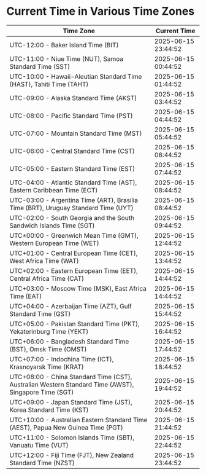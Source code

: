 # Current Time in Various Time Zones

| Time Zone | Current Time |
|-----------|--------------|
| UTC-12:00 - Baker Island Time (BIT) | 2025-06-15 23:44:52 |
| UTC-11:00 - Niue Time (NUT), Samoa Standard Time (SST) | 2025-06-15 00:44:52 |
| UTC-10:00 - Hawaii-Aleutian Standard Time (HAST), Tahiti Time (TAHT) | 2025-06-15 01:44:52 |
| UTC-09:00 - Alaska Standard Time (AKST) | 2025-06-15 03:44:52 |
| UTC-08:00 - Pacific Standard Time (PST) | 2025-06-15 04:44:52 |
| UTC-07:00 - Mountain Standard Time (MST) | 2025-06-15 05:44:52 |
| UTC-06:00 - Central Standard Time (CST) | 2025-06-15 06:44:52 |
| UTC-05:00 - Eastern Standard Time (EST) | 2025-06-15 07:44:52 |
| UTC-04:00 - Atlantic Standard Time (AST), Eastern Caribbean Time (ECT) | 2025-06-15 08:44:52 |
| UTC-03:00 - Argentina Time (ART), Brasília Time (BRT), Uruguay Standard Time (UYT) | 2025-06-15 08:44:52 |
| UTC-02:00 - South Georgia and the South Sandwich Islands Time (SGT) | 2025-06-15 09:44:52 |
| UTC±00:00 - Greenwich Mean Time (GMT), Western European Time (WET) | 2025-06-15 12:44:52 |
| UTC+01:00 - Central European Time (CET), West Africa Time (WAT) | 2025-06-15 13:44:52 |
| UTC+02:00 - Eastern European Time (EET), Central Africa Time (CAT) | 2025-06-15 14:44:52 |
| UTC+03:00 - Moscow Time (MSK), East Africa Time (EAT) | 2025-06-15 14:44:52 |
| UTC+04:00 - Azerbaijan Time (AZT), Gulf Standard Time (GST) | 2025-06-15 15:44:52 |
| UTC+05:00 - Pakistan Standard Time (PKT), Yekaterinburg Time (YEKT) | 2025-06-15 16:44:52 |
| UTC+06:00 - Bangladesh Standard Time (BST), Omsk Time (OMST) | 2025-06-15 17:44:52 |
| UTC+07:00 - Indochina Time (ICT), Krasnoyarsk Time (KRAT) | 2025-06-15 18:44:52 |
| UTC+08:00 - China Standard Time (CST), Australian Western Standard Time (AWST), Singapore Time (SGT) | 2025-06-15 19:44:52 |
| UTC+09:00 - Japan Standard Time (JST), Korea Standard Time (KST) | 2025-06-15 20:44:52 |
| UTC+10:00 - Australian Eastern Standard Time (AEST), Papua New Guinea Time (PGT) | 2025-06-15 21:44:52 |
| UTC+11:00 - Solomon Islands Time (SBT), Vanuatu Time (VUT) | 2025-06-15 22:44:52 |
| UTC+12:00 - Fiji Time (FJT), New Zealand Standard Time (NZST) | 2025-06-15 23:44:52 |
